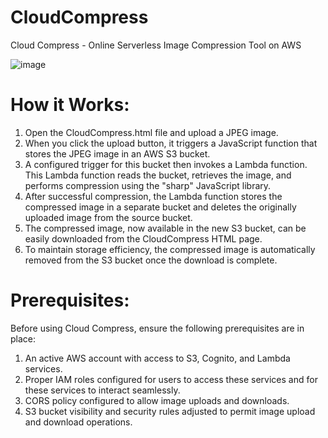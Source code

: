 # CloudCompress
Cloud Compress - Online Serverless Image Compression Tool on AWS

![image](https://github.com/shinair/CloudCompress/assets/134013894/c5e67760-6528-4937-8828-c9cb995f2dd3)

# How it Works:
1. Open the CloudCompress.html file and upload a JPEG image.
2. When you click the upload button, it triggers a JavaScript function that stores the JPEG image in an AWS S3 bucket.
3. A configured trigger for this bucket then invokes a Lambda function. This Lambda function reads the bucket, retrieves the image, and performs compression using the "sharp" JavaScript library.
4. After successful compression, the Lambda function stores the compressed image in a separate bucket and deletes the originally uploaded image from the source bucket.
5. The compressed image, now available in the new S3 bucket, can be easily downloaded from the CloudCompress HTML page.
6. To maintain storage efficiency, the compressed image is automatically removed from the S3 bucket once the download is complete.

# Prerequisites:

Before using Cloud Compress, ensure the following prerequisites are in place:

1. An active AWS account with access to S3, Cognito, and Lambda services.
2. Proper IAM roles configured for users to access these services and for these services to interact seamlessly.
3. CORS policy configured to allow image uploads and downloads.
4. S3 bucket visibility and security rules adjusted to permit image upload and download operations.
